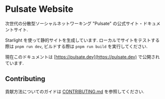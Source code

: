 # Pulsate Website

次世代の分散型ソーシャルネットワーキング "Pulsate" の公式サイト・ドキュメントサイト.

Starlight を使って静的サイトを生成しています. ローカルでサイトをテストする際は `pnpm run dev`, ビルドする際は `pnpm run build` を実行してください.

現在このドキュメントは [https://pulsate.dev](https://pulsate.dev) で公開されています.

## Contributing

貢献方法についてのガイドは [CONTRIBUTING.md](./CONTRIBUTING.md) を参照してください.
